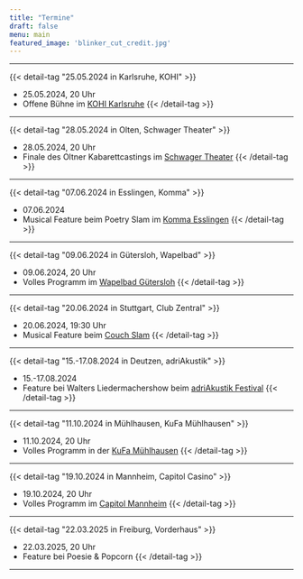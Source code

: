 ```yaml
---
title: "Termine"
draft: false
menu: main
featured_image: 'blinker_cut_credit.jpg'
---
```


***
{{< detail-tag "25.05.2024 in Karlsruhe, KOHI" >}}
* 25.05.2024, 20 Uhr
* Offene Bühne im [KOHI Karlsruhe](https://kohi.de/termin/?event=24-05-25_20-00_open-mic)
{{< /detail-tag >}}
***
{{< detail-tag "28.05.2024 in Olten, Schwager Theater" >}}
* 28.05.2024, 20 Uhr
* Finale des Oltner Kabarettcastings im [Schwager Theater](https://www.schwager.ch/theater/programm/)
{{< /detail-tag >}}
***
{{< detail-tag "07.06.2024 in Esslingen, Komma" >}}
* 07.06.2024
* Musical Feature beim Poetry Slam im [Komma Esslingen](http://www.komma.info/programm/kategorie/kultur/)
{{< /detail-tag >}}
***
{{< detail-tag "09.06.2024 in Gütersloh, Wapelbad" >}}
* 09.06.2024, 20 Uhr
* Volles Programm im [Wapelbad Gütersloh](https://www.wapelbad.de/)
{{< /detail-tag >}}
***
{{< detail-tag "20.06.2024 in Stuttgart, Club Zentral" >}}
* 20.06.2024, 19:30 Uhr
* Musical Feature beim [Couch Slam](https://www.couch-slam.de/)
{{< /detail-tag >}}
***
{{< detail-tag "15.-17.08.2024 in Deutzen, adriAkustik" >}}
* 15.-17.08.2024
* Feature bei Walters Liedermachershow beim [adriAkustik Festival](https://www.adriakustik.de/)
{{< /detail-tag >}}
***
{{< detail-tag "11.10.2024 in Mühlhausen, KuFa Mühlhausen" >}}
* 11.10.2024, 20 Uhr
* Volles Programm in der [KuFa Mühlhausen](https://kufa-mhl.de/)
{{< /detail-tag >}}
***
{{< detail-tag "19.10.2024 in Mannheim, Capitol Casino" >}}
* 19.10.2024, 20 Uhr
* Volles Programm im [Capitol Mannheim](https://www.capitol-mannheim.de/)
{{< /detail-tag >}}
***
{{< detail-tag "22.03.2025 in Freiburg, Vorderhaus" >}}
* 22.03.2025, 20 Uhr
* Feature bei Poesie & Popcorn
{{< /detail-tag >}}
***
